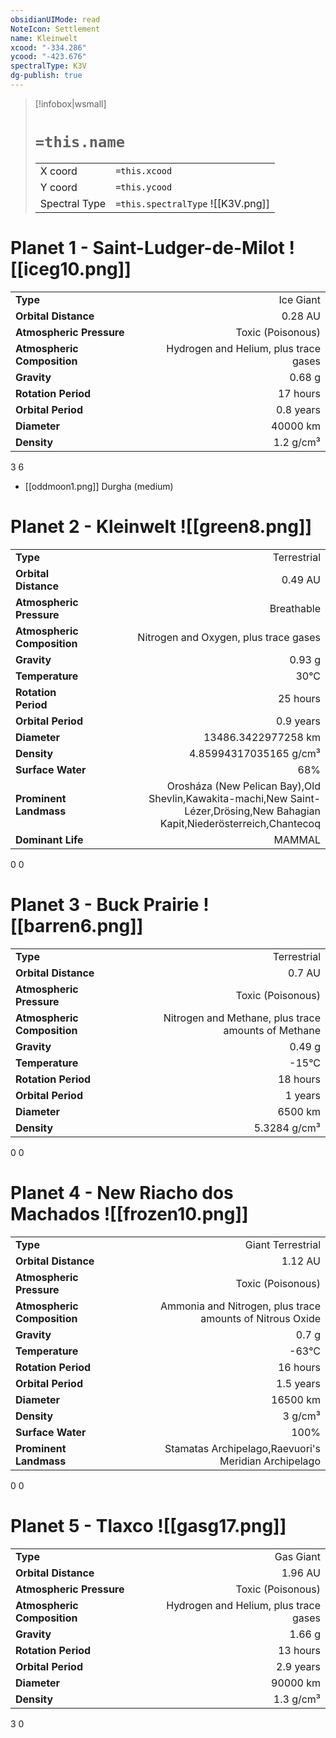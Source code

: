 ```yaml
---
obsidianUIMode: read
NoteIcon: Settlement
name: Kleinwelt
xcood: "-334.286"
ycood: "-423.676"
spectralType: K3V
dg-publish: true
---
```

> [!infobox|wsmall]
> # `=this.name`
> | | |
> | - | - |
> | X coord | `=this.xcood` |
> | Y coord| `=this.ycood` |
> | Spectral Type | `=this.spectralType` ![[K3V.png]] |

# Planet 1 - Saint-Ludger-de-Milot ![[iceg10.png]]
|                             |                           |
| --------------------------- | -------------------------:|
| **Type**                    |             Ice Giant |
| **Orbital Distance**        |   0.28 AU |
| **Atmospheric Pressure**    |       Toxic (Poisonous) |
| **Atmospheric Composition** |      Hydrogen and Helium, plus trace gases |
| **Gravity**                 |        0.68 g |
| **Rotation Period**         |  17 hours |
| **Orbital Period** | 0.8 years |
| **Diameter**                |      40000 km | 
| **Density**                 |    1.2 g/cm³ |



3
6

- [[oddmoon1.png]] Durgha (medium)

# Planet 2 - Kleinwelt ![[green8.png]]
|                             |                           |
| --------------------------- | -------------------------:|
| **Type**                    |             Terrestrial |
| **Orbital Distance**        |   0.49 AU |
| **Atmospheric Pressure**    |       Breathable |
| **Atmospheric Composition** |      Nitrogen and Oxygen, plus trace gases |
| **Gravity**                 |        0.93 g |
| **Temperature**             |    30°C |
| **Rotation Period**         |  25 hours |
| **Orbital Period** | 0.9 years |
| **Diameter**                |      13486.3422977258 km | 
| **Density**                 |    4.85994317035165 g/cm³ |
| **Surface Water**           |           68% | 
| **Prominent Landmass**      |         Orosháza (New Pelican Bay),Old Shevlin,Kawakita-machi,New Saint-Lézer,Drösing,New Bahagian Kapit,Niederösterreich,Chantecoq | 
| **Dominant Life**           |         MAMMAL |



0
0



# Planet 3 - Buck Prairie ![[barren6.png]]
|                             |                           |
| --------------------------- | -------------------------:|
| **Type**                    |             Terrestrial |
| **Orbital Distance**        |   0.7 AU |
| **Atmospheric Pressure**    |       Toxic (Poisonous) |
| **Atmospheric Composition** |      Nitrogen and Methane, plus trace amounts of Methane |
| **Gravity**                 |        0.49 g |
| **Temperature**             |    -15°C |
| **Rotation Period**         |  18 hours |
| **Orbital Period** | 1 years |
| **Diameter**                |      6500 km | 
| **Density**                 |    5.3284 g/cm³ |



0
0



# Planet 4 - New Riacho dos Machados ![[frozen10.png]]
|                             |                           |
| --------------------------- | -------------------------:|
| **Type**                    |             Giant Terrestrial |
| **Orbital Distance**        |   1.12 AU |
| **Atmospheric Pressure**    |       Toxic (Poisonous) |
| **Atmospheric Composition** |      Ammonia and Nitrogen, plus trace amounts of Nitrous Oxide |
| **Gravity**                 |        0.7 g |
| **Temperature**             |    -63°C |
| **Rotation Period**         |  16 hours |
| **Orbital Period** | 1.5 years |
| **Diameter**                |      16500 km | 
| **Density**                 |    3 g/cm³ |
| **Surface Water**           |           100% | 
| **Prominent Landmass**      |         Stamatas Archipelago,Raevuori's Meridian Archipelago | 



0
0



# Planet 5 - Tlaxco ![[gasg17.png]]
|                             |                           |
| --------------------------- | -------------------------:|
| **Type**                    |             Gas Giant |
| **Orbital Distance**        |   1.96 AU |
| **Atmospheric Pressure**    |       Toxic (Poisonous) |
| **Atmospheric Composition** |      Hydrogen and Helium, plus trace gases |
| **Gravity**                 |        1.66 g |
| **Rotation Period**         |  13 hours |
| **Orbital Period** | 2.9 years |
| **Diameter**                |      90000 km | 
| **Density**                 |    1.3 g/cm³ |



3
0



